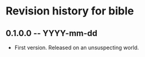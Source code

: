 # Revision history for bible

## 0.1.0.0 -- YYYY-mm-dd

* First version. Released on an unsuspecting world.
